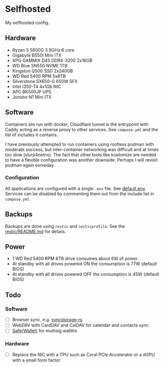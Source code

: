 # Selfhosted

My selfhosted config.

## Hardware

- Ryzen 5 5600G 3.9GHz 6 core
- Gigabyte B550I Mini ITX
- XPG GAMMIX D45 DDR4-3200 2x16GB
- WD Blue SN550 NVME 1TB
- Kingston Q500 SSD 2x240GB
- WD Red 5400 RPM 5x8TB
- Silverstone SX650-G 650W SFX
- Intel I350-T4 4x1Gb NIC
- APC BK500JP UPS
- Jonsbo N1 Mini ITX

## Software

Containers are run with docker, Cloudflare tunnel is the entrypoint with Caddy acting as a reverse proxy to other services. See `compose.yml` and the list of includes it contains.

I have previously attempted to run containers using rootless podman with moderate success, but inter-container networking was difficult and at times too slow (slurp4netns). The fact that other tools like kustomize are needed to have a flexible configuration was another downside. Perhaps I will revisit podman again someday.

### Configuration

All applications are configured with a single `.env` file. See [default.env](default.env). Services can be disabled by commenting them out from the include list in `compose.yml`.

## Backups

Backups are done using `restic` and `resticprofile`. See the [restic/README.md](restic/README.md) for details.

## Power

- 1 WD Red 5400 RPM 8TB drive consumes about 6W of power.
- At standby with all drives powered ON the consumption is 77W (default BIOS)
- At standby with all drives powered OFF the consumption is 45W (default BIOS)

## Todo

### Software

- [ ] Browser sync, e.g. [syncstorage-rs](https://github.com/mozilla-services/syncstorage-rs)
- [ ] WebDAV with CardDAV and CalDAV for calendar and contacts sync
- [ ] [Safe{Wallet}](https://github.com/safe-global/safe-wallet-web) for multisig wallets

### Hardware

- [ ] Replace the NIC with a TPU such as Coral PCIe Accelerator or a dGPU with a small form factor
